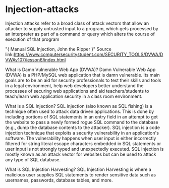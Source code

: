 # Injection-attacks

Injection attacks refer to a broad class of attack vectors that allow an attacker to supply untrusted input to a program, which gets processed by an interpreter as part of a command or query which alters the course of execution of that program


"{ Manual SQL Injection, John the Ripper }" 
Source link:https://www.computersecuritystudent.com/SECURITY_TOOLS/DVWA/DVWAv107/lesson6/index.html

What is Damn Vulnerable Web App (DVWA)?
Damn Vulnerable Web App (DVWA) is a PHP/MySQL web application that is damn vulnerable.
Its main goals are to be an aid for security professionals to test their skills and tools in a legal environment, help web developers better understand the processes of securing web applications and aid teachers/students to teach/learn web application security in a class room environment.

What is a SQL Injection?
SQL injection (also known as SQL fishing) is a technique often used to attack data driven applications.
This is done by including portions of SQL statements in an entry field in an attempt to get the website to pass a newly formed rogue SQL command to the database (e.g., dump the database contents to the attacker). SQL injection is a code injection technique that exploits a security vulnerability in an application's software.
The vulnerability happens when user input is either incorrectly filtered for string literal escape characters embedded in SQL statements or user input is not strongly typed and unexpectedly executed. SQL injection is mostly known as an attack vector for websites but can be used to attack any type of SQL database.

What is SQL Injection Harvesting?
SQL Injection Harvesting is where a malicious user supplies SQL statements to render sensitive data such as usernames, passwords, database tables, and more.

